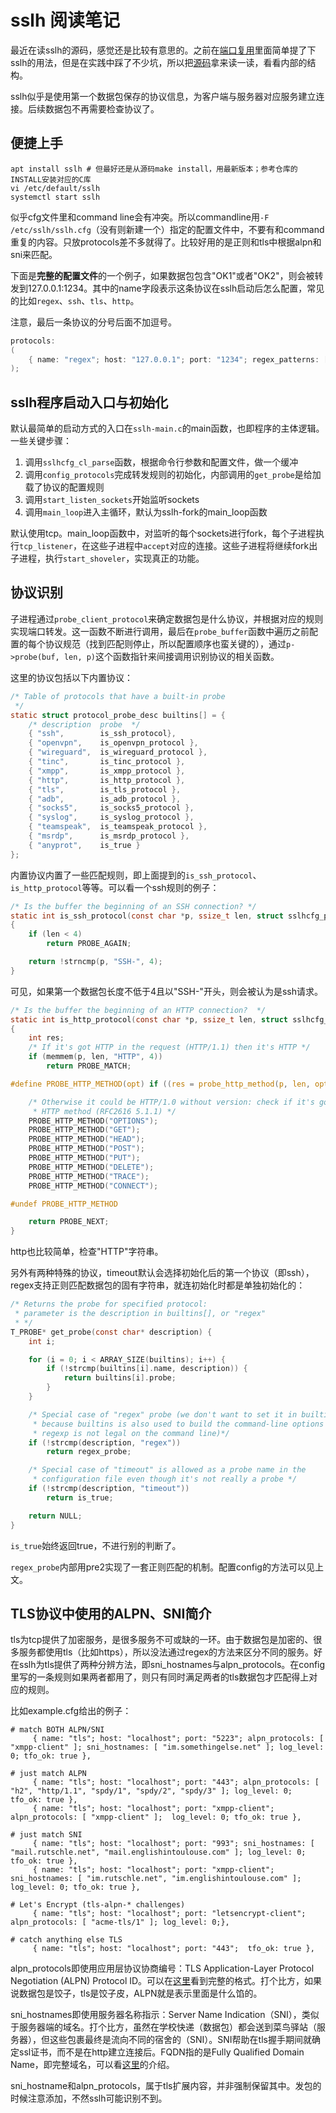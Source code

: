 # sslh 阅读笔记

最近在读sslh的源码，感觉还是比较有意思的。之前在[端口复用](https://tech.c01dkit.com/porting/)里面简单提了下sslh的用法，但是在实践中踩了不少坑，所以把[源码](https://github.com/yrutschle/sslh)拿来读一读，看看内部的结构。

sslh似乎是使用第一个数据包保存的协议信息，为客户端与服务器对应服务建立连接。后续数据包不再需要检查协议了。

## 便捷上手

```shell
apt install sslh # 但最好还是从源码make install，用最新版本；参考仓库的INSTALL安装对应的C库
vi /etc/default/sslh
systemctl start sslh
```

似乎cfg文件里和command line会有冲突。所以commandline用`-F /etc/sslh/sslh.cfg`（没有则新建一个）指定的配置文件中，不要有和command重复的内容。只放protocols差不多就得了。比较好用的是正则和tls中根据alpn和sni来匹配。

下面是**完整的配置文件**的一个例子，如果数据包包含"OK1"或者"OK2"，则会被转发到127.0.0.1:1234。其中的name字段表示这条协议在sslh启动后怎么配置，常见的比如`regex`、`ssh`、`tls`、`http`。

注意，最后一条协议的分号后面不加逗号。

```c
protocols:
(
    { name: "regex"; host: "127.0.0.1"; port: "1234"; regex_patterns: [ "OK1", "OK2" ]; }
);
```

## sslh程序启动入口与初始化

默认最简单的启动方式的入口在`sslh-main.c`的main函数，也即程序的主体逻辑。一些关键步骤：

1. 调用`sslhcfg_cl_parse`函数，根据命令行参数和配置文件，做一个缓冲
2. 调用`config_protocols`完成转发规则的初始化，内部调用的`get_probe`是给加载了协议的配置规则
3. 调用`start_listen_sockets`开始监听sockets
4. 调用`main_loop`进入主循环，默认为sslh-fork的main_loop函数

默认使用tcp。main_loop函数中，对监听的每个sockets进行fork，每个子进程执行`tcp_listener`，在这些子进程中`accept`对应的连接。这些子进程将继续fork出子进程，执行`start_shoveler`，实现真正的功能。

## 协议识别

子进程通过`probe_client_protocol`来确定数据包是什么协议，并根据对应的规则实现端口转发。这一函数不断进行调用，最后在`probe_buffer`函数中遍历之前配置的每个协议规范（找到匹配则停止，所以配置顺序也蛮关键的），通过`p->probe(buf, len, p)`这个函数指针来间接调用识别协议的相关函数。

这里的协议包括以下内置协议：

```c
/* Table of protocols that have a built-in probe
 */
static struct protocol_probe_desc builtins[] = {
    /* description  probe  */
    { "ssh",        is_ssh_protocol},
    { "openvpn",    is_openvpn_protocol },
    { "wireguard",  is_wireguard_protocol },
    { "tinc",       is_tinc_protocol },
    { "xmpp",       is_xmpp_protocol },
    { "http",       is_http_protocol },
    { "tls",        is_tls_protocol },
    { "adb",        is_adb_protocol },
    { "socks5",     is_socks5_protocol },
    { "syslog",     is_syslog_protocol },
    { "teamspeak",  is_teamspeak_protocol },
    { "msrdp",      is_msrdp_protocol },
    { "anyprot",    is_true }
};
```



内置协议内置了一些匹配规则，即上面提到的`is_ssh_protocol`、`is_http_protocol`等等。可以看一个ssh规则的例子：

```c
/* Is the buffer the beginning of an SSH connection? */
static int is_ssh_protocol(const char *p, ssize_t len, struct sslhcfg_protocols_item* proto)
{
    if (len < 4)
        return PROBE_AGAIN;

    return !strncmp(p, "SSH-", 4);
}
```

可见，如果第一个数据包长度不低于4且以"SSH-"开头，则会被认为是ssh请求。


```c
/* Is the buffer the beginning of an HTTP connection?  */
static int is_http_protocol(const char *p, ssize_t len, struct sslhcfg_protocols_item* proto)
{
    int res;
    /* If it's got HTTP in the request (HTTP/1.1) then it's HTTP */
    if (memmem(p, len, "HTTP", 4))
        return PROBE_MATCH;

#define PROBE_HTTP_METHOD(opt) if ((res = probe_http_method(p, len, opt)) != PROBE_NEXT) return res

    /* Otherwise it could be HTTP/1.0 without version: check if it's got an
     * HTTP method (RFC2616 5.1.1) */
    PROBE_HTTP_METHOD("OPTIONS");
    PROBE_HTTP_METHOD("GET");
    PROBE_HTTP_METHOD("HEAD");
    PROBE_HTTP_METHOD("POST");
    PROBE_HTTP_METHOD("PUT");
    PROBE_HTTP_METHOD("DELETE");
    PROBE_HTTP_METHOD("TRACE");
    PROBE_HTTP_METHOD("CONNECT");

#undef PROBE_HTTP_METHOD

    return PROBE_NEXT;
}
```

http也比较简单，检查"HTTP"字符串。


另外有两种特殊的协议，timeout默认会选择初始化后的第一个协议（即ssh），regex支持正则匹配数据包的固有字符串，就连初始化时都是单独初始化的：

```c
/* Returns the probe for specified protocol:
 * parameter is the description in builtins[], or "regex" 
 * */
T_PROBE* get_probe(const char* description) {
    int i;

    for (i = 0; i < ARRAY_SIZE(builtins); i++) {
        if (!strcmp(builtins[i].name, description)) {
            return builtins[i].probe;
        }
    }

    /* Special case of "regex" probe (we don't want to set it in builtins
     * because builtins is also used to build the command-line options and
     * regexp is not legal on the command line)*/
    if (!strcmp(description, "regex"))
        return regex_probe;

    /* Special case of "timeout" is allowed as a probe name in the
     * configuration file even though it's not really a probe */
    if (!strcmp(description, "timeout"))
        return is_true;

    return NULL;
}
```

`is_true`始终返回true，不进行别的判断了。

`regex_probe`内部用pre2实现了一套正则匹配的机制。配置config的方法可以见上文。

## TLS协议中使用的ALPN、SNI简介

tls为tcp提供了加密服务，是很多服务不可或缺的一环。由于数据包是加密的、很多服务都使用tls（比如https），所以没法通过regex的方法来区分不同的服务。好在sslh为tls提供了两种分辨方法，即sni_hostnames与alpn_protocols。在config里写的一条规则如果两者都用了，则只有同时满足两者的tls数据包才匹配得上对应的规则。

比如example.cfg给出的例子：

```shell
# match BOTH ALPN/SNI
     { name: "tls"; host: "localhost"; port: "5223"; alpn_protocols: [ "xmpp-client" ]; sni_hostnames: [ "im.somethingelse.net" ]; log_level: 0; tfo_ok: true },

# just match ALPN
     { name: "tls"; host: "localhost"; port: "443"; alpn_protocols: [ "h2", "http/1.1", "spdy/1", "spdy/2", "spdy/3" ]; log_level: 0;  tfo_ok: true },
     { name: "tls"; host: "localhost"; port: "xmpp-client"; alpn_protocols: [ "xmpp-client" ];  log_level: 0; tfo_ok: true },

# just match SNI
     { name: "tls"; host: "localhost"; port: "993"; sni_hostnames: [ "mail.rutschle.net", "mail.englishintoulouse.com" ]; log_level: 0;  tfo_ok: true },
     { name: "tls"; host: "localhost"; port: "xmpp-client"; sni_hostnames: [ "im.rutschle.net", "im.englishintoulouse.com" ];  log_level: 0; tfo_ok: true },

# Let's Encrypt (tls-alpn-* challenges)
     { name: "tls"; host: "localhost"; port: "letsencrypt-client"; alpn_protocols: [ "acme-tls/1" ]; log_level: 0;},

# catch anything else TLS
     { name: "tls"; host: "localhost"; port: "443";  tfo_ok: true },
```

alpn_protocols即使用应用层协议协商编号：TLS Application-Layer Protocol Negotiation (ALPN) Protocol ID。可以在[这里](https://www.iana.org/assignments/tls-extensiontype-values/tls-extensiontype-values.xhtml#alpn-protocol-ids)看到完整的格式。打个比方，如果说数据包是饺子，tls是饺子皮，ALPN就是表示里面是什么馅的。

sni_hostnames即使用服务器名称指示：Server Name Indication（SNI），类似于服务器端的域名。打个比方，虽然在学校快递（数据包）都会送到菜鸟驿站（服务器），但这些包裹最终是流向不同的宿舍的（SNI）。SNI帮助在tls握手期间就确定ssl证书，而不是在http建立连接后。FQDN指的是Fully Qualified Domain Name，即完整域名，可以看[这里](https://www.hostinger.com/tutorials/fqdn#Examples_of_an_FQDN)的介绍。

sni_hostname和alpn_protocols，属于tls扩展内容，并非强制保留其中。发包的时候注意添加，不然sslh可能识别不到。